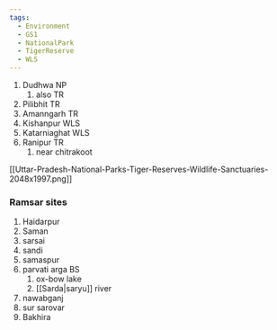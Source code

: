 ```yaml
---
tags:
  - Environment
  - GS1
  - NationalPark
  - TigerReserve
  - WLS
---
```

1. Dudhwa NP
	1. also TR
2. Pilibhit TR
3. Amanngarh TR
4. Kishanpur WLS
5. Katarniaghat WLS
6. Ranipur TR 
	1. near chitrakoot

[[Uttar-Pradesh-National-Parks-Tiger-Reserves-Wildlife-Sanctuaries-2048x1997.png]]
### Ramsar sites
1. Haidarpur
2. Saman
3. sarsai
4. sandi
5. samaspur
6. parvati arga BS
	1. ox-bow lake
	2. [[Sarda|saryu]] river
7. nawabganj
8. sur sarovar
9. Bakhira